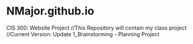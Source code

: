 # NMajor.github.io
CIS 300: Website Project 
//This Repository will contain my class project 
//Current Version: Update 1_Brainstorming - Planning Project
